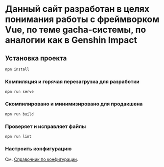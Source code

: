 # Данный сайт разработан в целях понимания работы с фреймворком Vue, по теме gacha-системы, по аналогии как в Genshin Impact

## Установка проекта
```
npm install
```

### Компиляция и горячая перезагрузка для разработки
```
npm run serve
```

### Скомпилировано и минимизировано для продакшена
```
npm run build
```

### Проверяет и исправляет файлы
```
npm run lint
```

### Настроить конфигурацию
См. [Справочник по конфигурации](https://cli.vuejs.org/config/).

